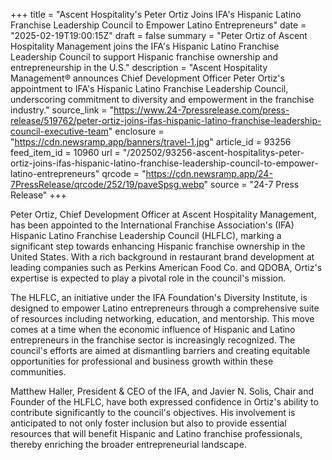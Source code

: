 +++
title = "Ascent Hospitality's Peter Ortiz Joins IFA's Hispanic Latino Franchise Leadership Council to Empower Latino Entrepreneurs"
date = "2025-02-19T19:00:15Z"
draft = false
summary = "Peter Ortiz of Ascent Hospitality Management joins the IFA's Hispanic Latino Franchise Leadership Council to support Hispanic franchise ownership and entrepreneurship in the U.S."
description = "Ascent Hospitality Management® announces Chief Development Officer Peter Ortiz's appointment to IFA's Hispanic Latino Franchise Leadership Council, underscoring commitment to diversity and empowerment in the franchise industry."
source_link = "https://www.24-7pressrelease.com/press-release/519762/peter-ortiz-joins-ifas-hispanic-latino-franchise-leadership-council-executive-team"
enclosure = "https://cdn.newsramp.app/banners/travel-1.jpg"
article_id = 93256
feed_item_id = 10960
url = "/202502/93256-ascent-hospitalitys-peter-ortiz-joins-ifas-hispanic-latino-franchise-leadership-council-to-empower-latino-entrepreneurs"
qrcode = "https://cdn.newsramp.app/24-7PressRelease/qrcode/252/19/paveSpsg.webp"
source = "24-7 Press Release"
+++

<p>Peter Ortiz, Chief Development Officer at Ascent Hospitality Management, has been appointed to the International Franchise Association's (IFA) Hispanic Latino Franchise Leadership Council (HLFLC), marking a significant step towards enhancing Hispanic franchise ownership in the United States. With a rich background in restaurant brand development at leading companies such as Perkins American Food Co. and QDOBA, Ortiz's expertise is expected to play a pivotal role in the council's mission.</p><p>The HLFLC, an initiative under the IFA Foundation's Diversity Institute, is designed to empower Latino entrepreneurs through a comprehensive suite of resources including networking, education, and mentorship. This move comes at a time when the economic influence of Hispanic and Latino entrepreneurs in the franchise sector is increasingly recognized. The council's efforts are aimed at dismantling barriers and creating equitable opportunities for professional and business growth within these communities.</p><p>Matthew Haller, President & CEO of the IFA, and Javier N. Solis, Chair and Founder of the HLFLC, have both expressed confidence in Ortiz's ability to contribute significantly to the council's objectives. His involvement is anticipated to not only foster inclusion but also to provide essential resources that will benefit Hispanic and Latino franchise professionals, thereby enriching the broader entrepreneurial landscape.</p>